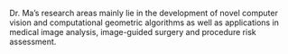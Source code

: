Dr. Ma’s research areas mainly lie in the development of novel computer vision and computational geometric algorithms as well as applications in medical image analysis, image-guided surgery and procedure risk assessment.

<!---
Dr. Ma’s research areas mainly lie in the development of novel computer vision and computational geometric algorithms as well as applications in medical image analysis, image-guided surgery and procedure risk assessment.
--->
